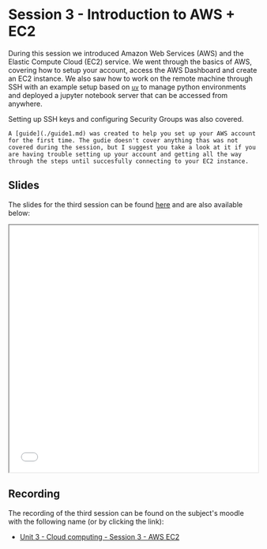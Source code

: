 # Session 3 - Introduction to AWS + EC2

During this session we introduced Amazon Web Services (AWS) and the Elastic Compute Cloud (EC2) service. We went through the basics of AWS, covering how to setup your account, access the AWS Dashboard and create an EC2 instance. We also saw how to work on the remote machine through SSH with an example setup based on [`uv`](https://docs.astral.sh/uv/) to manage python environments and deployed a jupyter notebook server that can be accessed from anywhere.

Setting up SSH keys and configuring Security Groups was also covered.

```admonish info
A [guide](./guide1.md) was created to help you set up your AWS account for the first time. The gudie doesn't cover anything thas was not covered during the session, but I suggest you take a look at it if you are having trouble setting up your account and getting all the way through the steps until succesfully connecting to your EC2 instance.
```

## Slides

The slides for the third session can be found [here](./slides/Session%203%20-%20Introduction%20to%20AWS%20+%20EC2%20(v2).pdf) and are also available below:

<iframe src="./slides/Session%203%20-%20Introduction%20to%20AWS%20+%20EC2%20(v2).pdf" width="100%" height="500px">
</iframe>

## Recording

The recording of the third session can be found on the subject's moodle with the following name (or by clicking the link):

- [Unit 3 - Cloud computing - Session 3 - AWS EC2](https://rovira.sharepoint.com/sites/A_2024-25_104260/_layouts/15/stream.aspx?id=%2Fsites%2FA%5F2024%2D25%5F104260%2FDocumentos%20compartidos%2FGeneral%2FRecordings%2FUnit%203%20%2D%20Cloud%20computing%20%2D%20Session%203%20%2D%20AWS%20EC2%2D20250226%5F140559%2DMeeting%20Recording%2Emp4&referrer=StreamWebApp%2EWeb&referrerScenario=AddressBarCopied%2Eview%2E8fc94273%2D0347%2D47b1%2Da073%2Dfd2dcc696fc0)